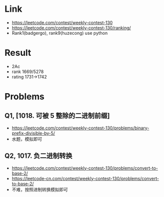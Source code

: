 # Link
- https://leetcode.com/contest/weekly-contest-130
- https://leetcode.com/contest/weekly-contest-130/ranking/
- Rank1(badgergo), rank9(huzecong) use python

# Result
- 2Ac
- rank 1669/5278
- rating 1731->1742

# Problems
## Q1, [1018. 可被 5 整除的二进制前缀]
- https://leetcode.com/contest/weekly-contest-130/problems/binary-prefix-divisible-by-5/
- 水题，模拟即可

## Q2, 1017. 负二进制转换
- https://leetcode.com/contest/weekly-contest-130/problems/convert-to-base-2/
- https://leetcode-cn.com/contest/weekly-contest-130/problems/convert-to-base-2/
- 不难，按照进制转换模拟即可
